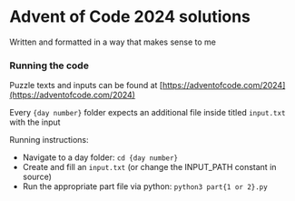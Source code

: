 # Advent of Code 2024 solutions
Written and formatted in a way that makes sense to me

### Running the code
Puzzle texts and inputs can be found at [https://adventofcode.com/2024](https://adventofcode.com/2024)

Every `{day number}` folder expects an additional file inside titled `input.txt` with the input

Running instructions: 

* Navigate to a day folder: `cd {day number}`
* Create and fill an `input.txt` (or change the INPUT_PATH constant in source)
* Run the appropriate part file via python: `python3 part{1 or 2}.py`
